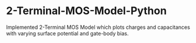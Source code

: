 # 2-Terminal-MOS-Model-Python
Implemented 2-Terminal MOS Model which plots charges and capacitances with varying surface potential and gate-body bias. 
